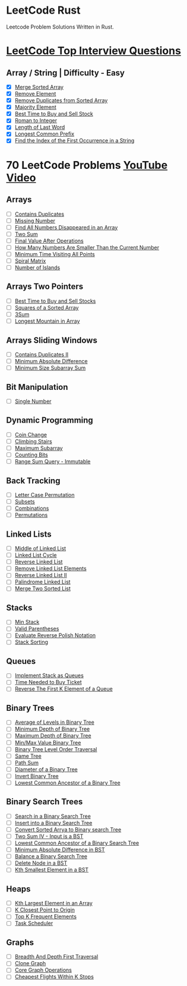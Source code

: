 # LeetCode Rust
Leetcode Problem Solutions Written in Rust.

# [LeetCode Top Interview Questions](https://leetcode.com/studyplan/top-interview-150/)
## Array / String | Difficulty - Easy

- [X] [Merge Sorted Array](https://leetcode.com/problems/merge-sorted-array)
- [X] [Remove Element](https://leetcode.com/problems/remove-element)
- [X] [Remove Duplicates from Sorted Array](https://leetcode.com/problems/remove-duplicates-from-sorted-array)
- [X] [Majority Element](https://leetcode.com/problems/majority-element)
- [X] [Best Time to Buy and Sell Stock](https://leetcode.com/problems/best-time-to-buy-and-sell-stock)
- [X] [Roman to Integer](https://leetcode.com/problems/roman-to-integer)
- [X] [Length of Last Word](https://leetcode.com/problems/length-of-last-word)
- [X] [Longest Common Prefix](https://leetcode.com/problems/longest-common-prefix)
- [X] [Find the Index of the First Occurrence in a String](https://leetcode.com/problems/find-the-index-of-the-first-occurrence-in-a-string)

# 70 LeetCode Problems [YouTube Video](https://www.youtube.com/watch?v=lvO88XxNAzs)

## Arrays
- [ ] [Contains Duplicates](https://leetcode.com/problems/contains-duplicate)
- [ ] [Missing Number](https://leetcode.com/problems/missing-number)
- [ ] [Find All Numbers Disappeared in an Array](https://leetcode.com/problems/find-all-numbers-disappeared-in-an-array)
- [ ] [Two Sum](https://leetcode.com/problems/two-sum)
- [ ] [Final Value After Operations](https://leetcode.com/problems/final-value-of-variable-after-performing-operations)
- [ ] [How Many Numbers Are Smaller Than the Current Number](https://leetcode.com/problems/how-many-numbers-are-smaller-than-the-current-number)
- [ ] [Minimum Time Visiting All Points](https://leetcode.com/problems/minimum-time-visiting-all-points)
- [ ] [Spiral Matrix](https://leetcode.com/problems/spiral-matrix)
- [ ] [Number of Islands](https://leetcode.com/problems/number-of-islands)

## Arrays Two Pointers
- [ ] [Best Time to Buy and Sell Stocks](https://leetcode.com/problems/best-time-to-buy-and-sell-stock)
- [ ] [Squares of a Sorted Array](https://leetcode.com/problems/squares-of-a-sorted-array)
- [ ] [3Sum](https://leetcode.com/problems/3sum)
- [ ] [Longest Mountain in Array](https://leetcode.com/problems/longest-mountain-in-array)

## Arrays Sliding Windows
- [ ] [Contains Duplicates II](https://leetcode.com/problems/contains-duplicate-ii)
- [ ] [Minimum Absolute Difference](https://leetcode.com/problems/minimum-absolute-difference)
- [ ] [Minimum Size Subarray Sum](https://leetcode.com/problems/minimum-size-subarray-sum)

## Bit Manipulation
- [ ] [Single Number](https://leetcode.com/problems/single-number)

## Dynamic Programming
- [ ] [Coin Change](https://leetcode.com/problems/coin-change)
- [ ] [Climbing Stairs](https://leetcode.com/problems/climbing-stairs)
- [ ] [Maximum Subarray](https://leetcode.com/problems/maximum-subarray)
- [ ] [Counting Bits](https://leetcode.com/problems/counting-bits)
- [ ] [Range Sum Query - Immutable](https://leetcode.com/problems/range-sum-query-immutable)

## Back Tracking
- [ ] [Letter Case Permutation](https://leetcode.com/problems/letter-case-permutation)
- [ ] [Subsets](https://leetcode.com/problems/subsets)
- [ ] [Combinations](https://leetcode.com/problems/combinations)
- [ ] [Permutations](https://leetcode.com/problems/permutations)

## Linked Lists
- [ ] [Middle of Linked List](https://leetcode.com/problems/middle-of-the-linked-list)
- [ ] [Linked List Cycle](https://leetcode.com/problems/linked-list-cycle)
- [ ] [Reverse Linked List](https://leetcode.com/problems/reverse-linked-list)
- [ ] [Remove Linked List Elements](https://leetcode.com/problems/remove-linked-list-elements)
- [ ] [Reverse Linked List II](https://leetcode.com/problems/reverse-linked-list-ii)
- [ ] [Palindrome Linked List](https://leetcode.com/problems/palindrome-linked-list)
- [ ] [Merge Two Sorted List](https://leetcode.com/problems/merge-two-sorted-lists)

## Stacks
- [ ] [Min Stack](https://leetcode.com/problems/min-stack)
- [ ] [Valid Parentheses](https://leetcode.com/problems/valid-parentheses)
- [ ] [Evaluate Reverse Polish Notation](https://leetcode.com/problems/evaluate-reverse-polish-notation)
- [ ] [Stack Sorting]()

## Queues
- [ ] [Implement Stack as Queues](https://leetcode.com/problems/implement-stack-using-queues)
- [ ] [Time Needed to Buy Ticket](https://leetcode.com/problems/time-needed-to-buy-tickets)
- [ ] [Reverse The First K Element of a Queue]()

## Binary Trees
- [ ] [Average of Levels in Binary Tree](https://leetcode.com/problems/average-of-levels-in-binary-tree)
- [ ] [Minimum Depth of Binary Tree](https://leetcode.com/problems/minimum-depth-of-binary-tree)
- [ ] [Maximum Depth of Binary Tree](https://leetcode.com/problems/maximum-depth-of-binary-tree)
- [ ] [Min/Max Value Binary Tree]()
- [ ] [Binary Tree Level Order Traversal](https://leetcode.com/problems/binary-tree-level-order-traversal)
- [ ] [Same Tree](https://leetcode.com/problems/same-tree)
- [ ] [Path Sum](https://leetcode.com/problems/path-sum)
- [ ] [Diameter of a Binary Tree](https://leetcode.com/problems/diameter-of-binary-tree)
- [ ] [Invert Binary Tree](https://leetcode.com/problems/invert-binary-tree)
- [ ] [Lowest Common Ancestor of a Binary Tree](https://leetcode.com/problems/lowest-common-ancestor-of-a-binary-tree)

## Binary Search Trees
- [ ] [Search in a Binary Search Tree](https://leetcode.com/problems/search-in-a-binary-search-tree)
- [ ] [Insert into a Binary Search Tree](https://leetcode.com/problems/insert-into-a-binary-search-tree)
- [ ] [Convert Sorted Arrya to Binary search Tree](https://leetcode.com/problems/convert-sorted-array-to-binary-search-tree)
- [ ] [Two Sum IV - Input is a BST](https://leetcode.com/problems/two-sum-iv-input-is-a-bst)
- [ ] [Lowest Common Ancestor of a Binary Search Tree](https://leetcode.com/problems/lowest-common-ancestor-of-a-binary-search-tree)
- [ ] [Minimum Absolute Difference in BST](https://leetcode.com/problems/minimum-absolute-difference-in-bst)
- [ ] [Balance a Binary Search Tree](https://leetcode.com/problems/balance-a-binary-search-tree)
- [ ] [Delete Node in a BST](https://leetcode.com/problems/delete-node-in-a-bst)
- [ ] [Kth Smallest Element in a BST](https://leetcode.com/problems/kth-smallest-element-in-a-bst)

## Heaps
- [ ] [Kth Largest Element in an Array](https://leetcode.com/problems/kth-largest-element-in-an-array)
- [ ] [K Closest Point to Origin](https://leetcode.com/problems/k-closest-points-to-origin)
- [ ] [Top K Frequent Elements](https://leetcode.com/problems/top-k-frequent-elements)
- [ ] [Task Scheduler](https://leetcode.com/problems/task-scheduler)

## Graphs
- [ ] [Breadth And Depth First Traversal]()
- [ ] [Clone Graph](https://leetcode.com/problems/clone-graph)
- [ ] [Core Graph Operations]()
- [ ] [Cheapest Flights Within K Stops](https://leetcode.com/problems/cheapest-flights-within-k-stops)
